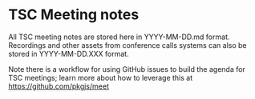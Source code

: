 # TSC Meeting notes

All TSC meeting notes are stored here in YYYY-MM-DD.md format. Recordings and other assets from conference calls systems can also be stored in YYYY-MM-DD.XXX format.

Note there is a workflow for using GitHub issues to build the agenda for TSC meetings; learn more about how to leverage this at https://github.com/pkgjs/meet
